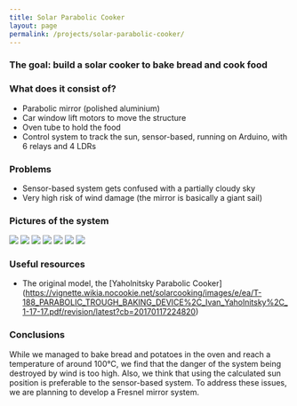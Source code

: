 ```yaml
---
title: Solar Parabolic Cooker
layout: page
permalink: /projects/solar-parabolic-cooker/
---
```


### The goal: build a solar cooker to bake bread and cook food

### What does it consist of?

- Parabolic mirror (polished aluminium)
- Car window lift motors to move the structure
- Oven tube to hold the food
- Control system to track the sun, sensor-based, running on Arduino, with 6 relays and 4 LDRs

### Problems

- Sensor-based system gets confused with a partially cloudy sky
- Very high risk of wind damage (the mirror is basically a giant sail)

### Pictures of the system

<img src="https://user-images.githubusercontent.com/31141052/85223802-8c2a6180-b3bd-11ea-8fa5-23d57b70a2be.jpg">
<img src="https://user-images.githubusercontent.com/31141052/85223806-8f255200-b3bd-11ea-84a6-43e316f083e8.jpg">
<img src="https://user-images.githubusercontent.com/31141052/85223809-93516f80-b3bd-11ea-8155-91671c520643.jpg">
<img src="https://user-images.githubusercontent.com/31141052/85223812-977d8d00-b3bd-11ea-8d4d-0d7a9cb7c71f.jpg">
<img src="https://user-images.githubusercontent.com/31141052/85223814-9c424100-b3bd-11ea-8e8d-8d1f42e66a0b.jpg">
<img src="https://user-images.githubusercontent.com/31141052/85223816-a106f500-b3bd-11ea-8691-59637bac2774.jpg">
<img src="https://user-images.githubusercontent.com/31141052/85223821-a5cba900-b3bd-11ea-9c06-43c21ba69250.jpg">

### Useful resources

- The original model, the [Yaholnitsky Parabolic Cooker] (https://vignette.wikia.nocookie.net/solarcooking/images/e/ea/T-188_PARABOLIC_TROUGH_BAKING_DEVICE%2C_Ivan_Yaholnitsky%2C_1-17-17.pdf/revision/latest?cb=20170117224820)

### Conclusions

While we managed to bake bread and potatoes in the oven and reach a temperature of around 100°C, we find that the danger of the system being destroyed by wind is too high. Also, we think that using the calculated sun position is preferable to the sensor-based system. To address these issues, we are planning to develop a Fresnel mirror system.
